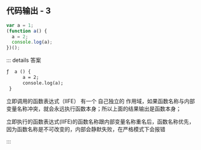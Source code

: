 ## 代码输出 - 3

```js
var a = 1;
(function a() {
  a = 2;
  console.log(a);
})();
```

::: details 答案

```txt
ƒ  a () {
      a = 2;
      console.log(a);
 }
```

立即调用的函数表达式（IIFE） 有一个 自己独立的 作用域，如果函数名称与内部变量名称冲突，就会永远执行函数本身；所以上面的结果输出是函数本身；

立即执行的函数表达式(IIFE)的函数名称跟内部变量名称重名后，函数名称优先，因为函数名称是不可改变的，内部会静默失败，在严格模式下会报错

:::
